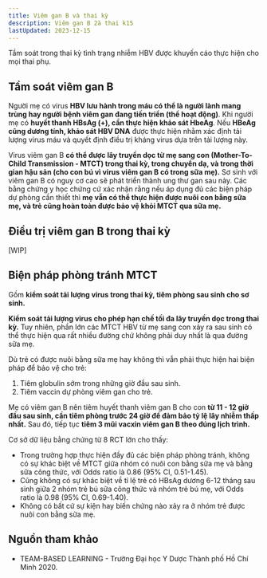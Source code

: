 ```yaml
---
title: Viêm gan B và thai kỳ
description: Viêm gan B 2à thai k15
lastUpdated: 2023-12-15
---
```


Tầm soát trong thai kỳ tình trạng nhiễm HBV được khuyến cáo thực hiện cho mọi thai phụ.

## Tầm soát viêm gan B

Người mẹ có virus **HBV lưu hành trong máu có thể là người lành mang trùng hay người bệnh viêm gan đang tiến triển (thể hoạt động)**. Khi người mẹ có **huyết thanh HBsAg (+), cần thực hiện khảo sát HbeAg**. Nếu **HBeAg cũng dương tính, khảo sát HBV DNA** được thực hiện nhằm xác định tải lượng virus máu và quyết định điều trị kháng virus dựa trên tải lượng này.

Virus viêm gan B **có thể được lây truyền dọc từ mẹ sang con (Mother-To-Child Transmission - MTCT) trong thai kỳ, trong chuyển dạ, và trong thời gian hậu sản (cho con bú vì virus viêm gan B có trong sữa mẹ).** Sơ sinh với viêm gan B có nguy cơ cao sẽ phát triển thành ung thư gan sau này. Các bằng chứng y học chứng cứ xác nhận rằng nếu áp dụng đủ các biện pháp dự phòng cần thiết thì **mẹ vẫn có thể thực hiện được nuôi con bằng sữa mẹ, và trẻ cũng hoàn toàn được bảo vệ khỏi MTCT qua sữa mẹ.**

## Điều trị viêm gan B trong thai kỳ

[WIP]

## Biện pháp phòng tránh MTCT

Gồm **kiểm soát tải lượng virus trong thai kỳ, tiêm phòng sau sinh cho sơ sinh.**

**Kiểm soát tải lượng virus cho phép hạn chế tối đa lây truyền dọc trong thai kỳ.** Tuy nhiên, phần lớn các MTCT HBV từ mẹ sang con xảy ra sau sinh có thể thực hiện qua rất nhiều đường chứ không phải duy nhất là qua đường sữa mẹ.

Dù trẻ có được nuôi bằng sữa mẹ hay không thì vẫn phải thực hiện hai biện pháp để bảo vệ cho trẻ:

1. Tiêm globulin sớm trong những giờ đầu sau sinh.
2. Tiêm vaccin dự phòng viêm gan cho trẻ.

Mẹ có viêm gan B nên tiêm huyết thanh viêm gan B cho con **từ 11 - 12 giờ đầu sau sinh, cần tiêm phòng trước 24 giờ để đảm bảo tỷ lệ lây nhiễm thấp nhất.** Sau đó, tiếp tục **tiêm 3 mũi vacxin viêm gan B theo đúng lịch trình.**

Cơ sở dữ liệu bằng chứng từ 8 RCT lớn cho thấy:

- Trong trường hợp thực hiện đầy đủ các biện pháp phòng tránh, không có sự khác biệt về MTCT giữa
  nhóm có nuôi con bằng sữa mẹ và bằng sữa công thức, với Odds ratio là 0.86 (95% CI, 0.51-1.45).
- Cũng không có sự khác biệt về tỉ lệ trẻ có HBsAg dương 6-12 tháng sau sinh giữa 2 nhóm trẻ bú sữa
  công thức và nhóm trẻ bú mẹ, với Odds ratio là 0.98 (95% CI, 0.69-1.40).
- Không có bất cứ sự kiện hay biến chứng nào xảy ra ở nhóm trẻ được nuôi con bằng sữa mẹ.

## Nguồn tham khảo

- TEAM-BASED LEARNING - Trường Đại học Y Dược Thành phố Hồ Chí Minh 2020.
